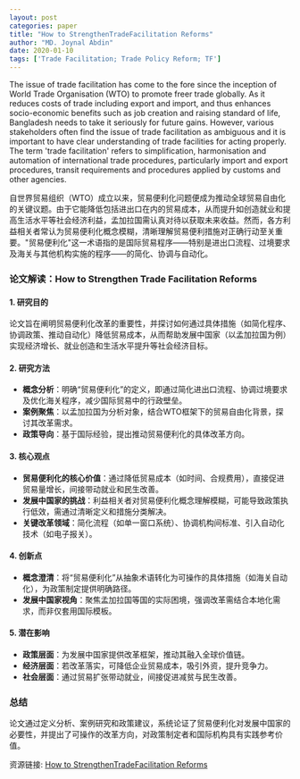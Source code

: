 ```yaml
---
layout: post
categories: paper
title: "How to StrengthenTradeFacilitation Reforms"
author: "MD. Joynal Abdin"
date: 2020-01-10
tags: ['Trade Facilitation; Trade Policy Reform; TF']
---
```


The issue of trade facilitation has come to the fore since the inception of World Trade Organisation (WTO) to promote freer trade globally. As it reduces costs of trade including export and import, and thus enhances socio-economic benefits such as job creation and raising standard of life, Bangladesh needs to take it seriously for future gains. However, various stakeholders often find the issue of trade facilitation as ambiguous and it is important to have clear understanding of trade facilities for acting properly. The term 'trade facilitation' refers to simplification, harmonisation and automation of international trade procedures, particularly import and export procedures, transit requirements and procedures applied by customs and other agencies.

自世界贸易组织（WTO）成立以来，贸易便利化问题便成为推动全球贸易自由化的关键议题。由于它能降低包括进出口在内的贸易成本，从而提升如创造就业和提高生活水平等社会经济利益，孟加拉国需认真对待以获取未来收益。然而，各方利益相关者常认为贸易便利化概念模糊，清晰理解贸易便利措施对正确行动至关重要。"贸易便利化"这一术语指的是国际贸易程序——特别是进出口流程、过境要求及海关与其他机构实施的程序——的简化、协调与自动化。

### **论文解读：How to Strengthen Trade Facilitation Reforms**  

#### **1. 研究目的**  
论文旨在阐明贸易便利化改革的重要性，并探讨如何通过具体措施（如简化程序、协调政策、推动自动化）降低贸易成本，从而帮助发展中国家（以孟加拉国为例）实现经济增长、就业创造和生活水平提升等社会经济目标。  

#### **2. 研究方法**  
- **概念分析**：明确“贸易便利化”的定义，即通过简化进出口流程、协调过境要求及优化海关程序，减少国际贸易中的行政壁垒。  
- **案例聚焦**：以孟加拉国为分析对象，结合WTO框架下的贸易自由化背景，探讨其改革需求。  
- **政策导向**：基于国际经验，提出推动贸易便利化的具体改革方向。  

#### **3. 核心观点**  
- **贸易便利化的核心价值**：通过降低贸易成本（如时间、合规费用），直接促进贸易量增长，间接带动就业和民生改善。  
- **发展中国家的挑战**：利益相关者对贸易便利化概念理解模糊，可能导致政策执行低效，需通过清晰定义和措施分类解决。  
- **关键改革领域**：简化流程（如单一窗口系统）、协调机构间标准、引入自动化技术（如电子报关）。  

#### **4. 创新点**  
- **概念澄清**：将“贸易便利化”从抽象术语转化为可操作的具体措施（如海关自动化），为政策制定提供明确路径。  
- **发展中国家视角**：聚焦孟加拉国等国的实际困境，强调改革需结合本地化需求，而非仅套用国际模板。  

#### **5. 潜在影响**  
- **政策层面**：为发展中国家提供改革框架，推动其融入全球价值链。  
- **经济层面**：若改革落实，可降低企业贸易成本，吸引外资，提升竞争力。  
- **社会层面**：通过贸易扩张带动就业，间接促进减贫与民生改善。  

### **总结**  
论文通过定义分析、案例研究和政策建议，系统论证了贸易便利化对发展中国家的必要性，并提出了可操作的改革方向，对政策制定者和国际机构具有实践参考价值。

资源链接: [How to StrengthenTradeFacilitation Reforms](https://papers.ssrn.com/sol3/papers.cfm?abstract_id=3506680)
